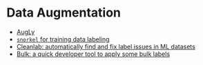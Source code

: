 # Data Augmentation

- [AugLy](https://github.com/facebookresearch/AugLy)
- [`snorkel` for training data labeling](https://github.com/snorkel-team/snorkel)
- [Cleanlab: automatically find and fix label issues in ML datasets](https://docs.cleanlab.ai/stable/index.html)
- [Bulk: a quick developer tool to apply some bulk labels](https://github.com/koaning/bulk)
